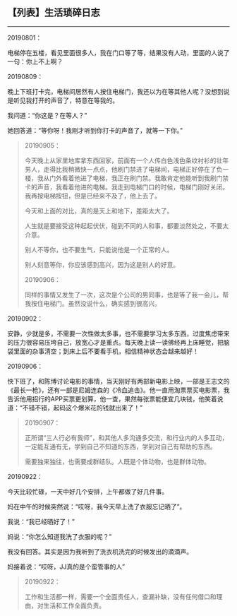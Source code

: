 ## 【列表】生活琐碎日志

---

20190801：

电梯停在五楼，看见里面很多人，我在门口等了等，结果没有人动，里面的人说了一句：你上不上啊？

20190809：

晚上下班打卡完，电梯间居然有人按住电梯门，我还以为在等其他人呢？没想到说是听见我打开的声音了，特意在等我的。

我问道：“你这是？在等人？”

她回答道：“等你呀！我刚才听到你打卡的声音了，就等一下你。”

> 20190905：
>
> 今天晚上从家里地库拿东西回家，前面有一个人传白色浅色条纹衬衫的壮年男人，走得比我稍微快一点点，他刷门禁进了电梯间，电梯正好停在了负一楼，我从门外看着他进了电梯，我正在刷门禁。我敢肯定他能听到我刷门禁卡的声音，我看着他进的电梯。我走到电梯门口的时候，电梯门刚好关闭。我再按电梯按钮，但是已经来不及了，他上去了。
>
> 今天和上面的对比，真的是天上和地下，差距太大了。
>
> 人生就是要接受这种起起伏伏，碰到不同的人和事，都要淡然处之，不要太介意。
>
> 别人不等你，也不要生气，只能说他是一个正常的人。
>
> 别人刻意等你，你应该感到高兴，因为这是别人的好意。
>
> 20190906：
>
> 同样的事情又发生了一次，这次是个公司的男同事，也是等了我一会儿，帮我按住电梯门。虽然没说什么，确实感到很高兴。

20190902：

安静，少就是多，不需要一次性做太多事，也不需要学习太多东西，过度焦虑带来的压力很容易压垮自己，放宽心才是重点。每天晚上读一读佛经再上床睡觉，把脑袋里面的杂事清空；到床上后不要看手机，相信精神状态会越来越好！

20190906：

快下班了，和陈博讨论电影的事情，当天刚好有两部新电影上映，一部是王志文的《最长一枪》，还有一部是尼姆连森的《冷血追击》。他一直用淘票票买电影票，我告诉他用招行的APP买票更划算，他一查，果然每张票能便宜几块钱，他笑着说道：“不错不错，起码这个爆米花的钱就出来了！”

> 20190907：
>
> 正所谓“三人行必有我师”，和其他人多沟通多交流，和行业内的人多互动，一定能互通有无，学到自己不知道的东西，学到对自己有帮助的东西。
>
> 需要独来独往，也需要成群结队。人既是个体动物，也是群体动物。

20190922：

今天比较忙碌，一天中好几个安排，上午都做了好几件事。

妈在中午的时候突然说：“哎呀，我今天早上洗了衣服忘记晒了”。

我说：“我已经晒好了！”

妈说：“你怎么知道我洗了衣服的呢？”

我没有回答。其实是因为我听到了洗衣机洗完的时候发出的滴滴声。

妈接着说：“哎呀，JJ真的是个蛮管事的人”

> 20190922：
>
> 工作和生活都一样，需要一个全面责任人，查漏补缺，没有任何借口和理由，对生活和工作全面负责。



